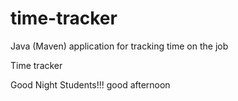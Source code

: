 # time-tracker
Java (Maven) application for tracking time on the job

Time tracker

Good Night Students!!!
good afternoon
